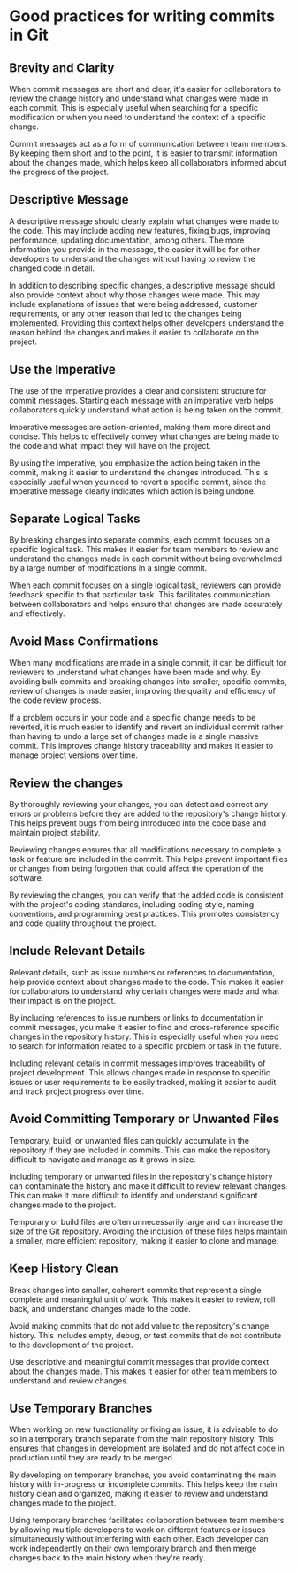 # Good practices for writing commits in Git

## Brevity and Clarity
When commit messages are short and clear, it's easier for collaborators to review the change history and understand what changes were made in each commit. This is especially useful when searching for a specific modification or when you need to understand the context of a specific change.

Commit messages act as a form of communication between team members. By keeping them short and to the point, it is easier to transmit information about the changes made, which helps keep all collaborators informed about the progress of the project.

## Descriptive Message
A descriptive message should clearly explain what changes were made to the code. This may include adding new features, fixing bugs, improving performance, updating documentation, among others. The more information you provide in the message, the easier it will be for other developers to understand the changes without having to review the changed code in detail.

In addition to describing specific changes, a descriptive message should also provide context about why those changes were made. This may include explanations of issues that were being addressed, customer requirements, or any other reason that led to the changes being implemented. Providing this context helps other developers understand the reason behind the changes and makes it easier to collaborate on the project.

## Use the Imperative
The use of the imperative provides a clear and consistent structure for commit messages. Starting each message with an imperative verb helps collaborators quickly understand what action is being taken on the commit.

Imperative messages are action-oriented, making them more direct and concise. This helps to effectively convey what changes are being made to the code and what impact they will have on the project.

By using the imperative, you emphasize the action being taken in the commit, making it easier to understand the changes introduced. This is especially useful when you need to revert a specific commit, since the imperative message clearly indicates which action is being undone.

## Separate Logical Tasks
By breaking changes into separate commits, each commit focuses on a specific logical task. This makes it easier for team members to review and understand the changes made in each commit without being overwhelmed by a large number of modifications in a single commit.

When each commit focuses on a single logical task, reviewers can provide feedback specific to that particular task. This facilitates communication between collaborators and helps ensure that changes are made accurately and effectively.

## Avoid Mass Confirmations
When many modifications are made in a single commit, it can be difficult for reviewers to understand what changes have been made and why. By avoiding bulk commits and breaking changes into smaller, specific commits, review of changes is made easier, improving the quality and efficiency of the code review process.

If a problem occurs in your code and a specific change needs to be reverted, it is much easier to identify and revert an individual commit rather than having to undo a large set of changes made in a single massive commit. This improves change history traceability and makes it easier to manage project versions over time.

## Review the changes
By thoroughly reviewing your changes, you can detect and correct any errors or problems before they are added to the repository's change history. This helps prevent bugs from being introduced into the code base and maintain project stability.

Reviewing changes ensures that all modifications necessary to complete a task or feature are included in the commit. This helps prevent important files or changes from being forgotten that could affect the operation of the software.

By reviewing the changes, you can verify that the added code is consistent with the project's coding standards, including coding style, naming conventions, and programming best practices. This promotes consistency and code quality throughout the project.

## Include Relevant Details
Relevant details, such as issue numbers or references to documentation, help provide context about changes made to the code. This makes it easier for collaborators to understand why certain changes were made and what their impact is on the project.

By including references to issue numbers or links to documentation in commit messages, you make it easier to find and cross-reference specific changes in the repository history. This is especially useful when you need to search for information related to a specific problem or task in the future.

Including relevant details in commit messages improves traceability of project development. This allows changes made in response to specific issues or user requirements to be easily tracked, making it easier to audit and track project progress over time.

## Avoid Committing Temporary or Unwanted Files
Temporary, build, or unwanted files can quickly accumulate in the repository if they are included in commits. This can make the repository difficult to navigate and manage as it grows in size.

Including temporary or unwanted files in the repository's change history can contaminate the history and make it difficult to review relevant changes. This can make it more difficult to identify and understand significant changes made to the project.

Temporary or build files are often unnecessarily large and can increase the size of the Git repository. Avoiding the inclusion of these files helps maintain a smaller, more efficient repository, making it easier to clone and manage.

## Keep History Clean
Break changes into smaller, coherent commits that represent a single complete and meaningful unit of work. This makes it easier to review, roll back, and understand changes made to the code.

Avoid making commits that do not add value to the repository's change history. This includes empty, debug, or test commits that do not contribute to the development of the project.

Use descriptive and meaningful commit messages that provide context about the changes made. This makes it easier for other team members to understand and review changes.

## Use Temporary Branches
When working on new functionality or fixing an issue, it is advisable to do so in a temporary branch separate from the main repository history. This ensures that changes in development are isolated and do not affect code in production until they are ready to be merged.

By developing on temporary branches, you avoid contaminating the main history with in-progress or incomplete commits. This helps keep the main history clean and organized, making it easier to review and understand changes made to the project.

Using temporary branches facilitates collaboration between team members by allowing multiple developers to work on different features or issues simultaneously without interfering with each other. Each developer can work independently on their own temporary branch and then merge changes back to the main history when they're ready.
